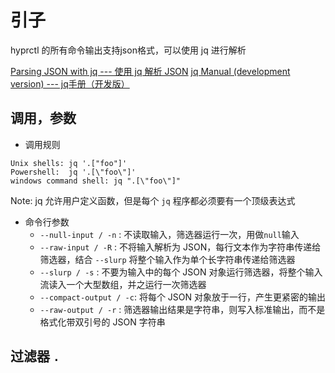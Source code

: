 # 引子
hyprctl 的所有命令输出支持json格式，可以使用 jq 进行解析

[Parsing JSON with jq --- 使用 jq 解析 JSON](http://www.compciv.org/recipes/cli/jq-for-parsing-json/)
[jq Manual (development version) --- jq手册（开发版）](https://jqlang.github.io/jq/manual/)
## 调用，参数
- 调用规则
````
Unix shells: jq '.["foo"]'
Powershell:  jq '.[\"foo\"]'
windows command shell: jq ".[\"foo\"]"
````
Note:
    jq 允许用户定义函数，但是每个 `jq` 程序都必须要有一个顶级表达式

- 命令行参数
    - `--null-input / -n`   : 不读取输入，筛选器运行一次，用做`null`输入
    - `--raw-input / -R`    : 不将输入解析为 JSON，每行文本作为字符串传递给筛选器，结合 `--slurp` 将整个输入作为单个长字符串传递给筛选器
    - `--slurp / -s`        : 不要为输入中的每个 JSON 对象运行筛选器，将整个输入流读入一个大型数组，并之运行一次筛选器
    - `--compact-output / -c`: 将每个 JSON 对象放于一行，产生更紧密的输出
    - `--raw-output / -r`   : 筛选器输出结果是字符串，则写入标准输出，而不是格式化带双引号的 JSON 字符串

## 过滤器 `.`

